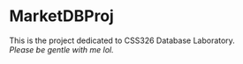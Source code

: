 ﻿# MarketDBProj
This is the project dedicated to CSS326 Database Laboratory.\
_Please be gentle with me lol._
